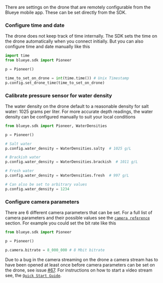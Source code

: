There are settings on the drone that are remotely configurable from the Blueye mobile app. These can be set directly from the SDK.

### Configure time and date
The drone does not keep track of time internally. The SDK sets the time on the drone automatically when you connect initially. But you can also configure time and date manually like this

```python
import time
from blueye.sdk import Pioneer

p = Pioneer()

time_to_set_on_drone = int(time.time()) # Unix Timestamp
p.config.set_drone_time(time_to_set_on_drone)
```

### Calibrate pressure sensor for water density
The water density on the drone default to a reasonable density for salt water: 1025 grams per liter. For more accurate depth readings, the water density can be configured manually to suit your local conditions

```python
from blueye.sdk import Pioneer, WaterDensities

p = Pioneer()

# Salt water
p.config.water_density = WaterDensities.salty  # 1025 g/L

# Brackish water
p.config.water_density = WaterDensities.brackish  # 1011 g/L

# Fresh water
p.config.water_density = WaterDensities.fresh  # 997 g/L

# Can also be set to arbitrary values
p.config.water_density = 1234
```

### Configure camera parameters
There are 6 different camera parameters that can be set. For a full list of camera parameters and their possible values see the [`camera reference`](../../reference/blueye/sdk/camera) section. For example you could set the bit rate like this

```python
from blueye.sdk import Pioneer

p = Pioneer()

p.camera.bitrate = 8_000_000 # 8 Mbit bitrate
```

Due to a bug in the camera streaming on the drone a camera stream has to have been opened at least once before camera parameters can be set on the drone, see issue [#67](https://github.com/BluEye-Robotics/blueye.sdk/issues/67). For instructions on how to start a video stream see, the [`Quick Start Guide`](../quick_start/#watching-the-video-stream).
